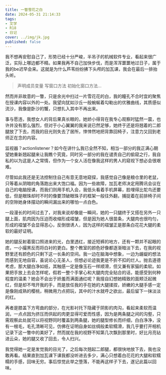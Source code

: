 ```yaml
---
title: 一瞥雪花之白
date: 2024-05-31 21:14:33
tags: 
- 文学
- R18
- 日记
cover: ../img/jk.jpg
published: false
---
```



我不想再安慰自己了，形势已经十分严峻，半吊子的机械软件专业，看起来很广泛，实际上哪边都不精。如果我再不自己加快步伐，而是浑浑噩噩地过日子，属于我的be迟早会来。这就是为什么芦苇纷纷拂下头颅的加瓦课，我会在最后一排抬头听。

<!--more-->

> 声明成员变量 写窗口方法 初始化窗口方法...



然而并非故意的一瞥，只是余光中扫过一片雪花花的白，我的瞳孔不合时宜的聚焦在授课内容以外的一处。我望向犹如沙丘一般蜿蜒着勾勒出的优雅曲线，其质感似流沙，我像是卧沙的蟹，只想扎入其中不再出来。



事与愿违，我想女人的背后果真长眼的，她娇小得背在我专心观察时猛然一震，也许并没有那么强烈，但对于小心翼翼的我来说已然足够，她终于还是将翘着的二郎腿放了下去，而我的目光则失去了居所，悻悻然地把背靠回椅子，注意力又回到老师正在念的内容。



监视器？actionlistener？如今在讲什么我已全然不知，相当一部分的我正满心期望她重新翘起腿来让我瞧个究竟，同时另一部分的我在谴责自己的偷窥之行，我自私的以为这是人之常情，但作为一个女人活在像我这样的男人的窥视下想必会很艰难。



尽管如此我还是无法控制住自己有意无意地窥探，我感觉自己像是粮仓里的老鼠，只等着从阴暗的角落跑出来大饱口福。因为一些故障，加瓦老师决定用腾讯会议在自己的电脑授课，而我们则用手机入会，我低头看着手机屏幕，脸埋得比鸵鸟还要低，但是眼珠却时不时的像要顶破眼珠子的框架一般往外翻，捕捉着在前排椅子间的空隙她身体摆动的瞬间漏出来的哪怕一点白色。



一段漫长的时间过去了，对我来说却像是一瞬间，她的一只腿终于又搭在另外一只腿上面，肌肉因为压迫而收缩形成褶皱，但是因为她人很苗条，大腿肉也很均匀，形成的褶皱不会显得恶心，反倒很诱人，因为这样的褶皱正是那条白花花大腿的柔软的最好证明。

她的腿反射着窗口照进来的光，白里透红，接近短裤的地方，还有一颗并不起眼的痣，一小撮黑反而将白衬的更白。整个教室的颜色好像都逐渐暗淡下去，在我的视野里还有颜色的只剩下这一长条的空间。我一边在脑海中想象，一边为龌龊的想法而感到无地自容，虽说论心无圣人，但想必论迹我更是不折不扣的烂人。抛去道德考虑，那大腿白净如纸，其触感一定是像玉石一样顺滑，但又兼有家猫的柔软。如果把手放上去会怎样呢，假若一整个手掌心和大腿肉完全贴合的话，能感受到何种程度的温柔？她会不会出于娇羞而满面通红呢？我擅自幻想她精致的面颊泛起微红，但是却不甩开我的手，而是放任我的手在她的大腿揉捏，娇嫩的大腿手感一定是像刚成熟的樱桃，稍微用力点把玩，其中的汁水就呼之欲出，最后留下一抹淡淡的红。

再者是膝盖下方弯曲的部分，在光影衬托下隐藏于阴影的肉沟，看起来柔软而温润，一点点因为挤压而供起的肉更显得可爱而性感，因为是两条腿之间的沟壑，只需观察此处就可以将视野同时覆盖到两条腿，她的腿型修长而纤细，白白净净，没有一根毛，毛孔清晰可见，仿佛在证明自身如丝绸般柔软糯滑，我几乎要打开相机记录下这一瞥中的美好了，然而就在我的视野不知第几次飘到那里时，好比月亮钻进云朵，她的腿又收了回去，令人扫兴。



我觉得她一定是发觉我的目光了，之后每次翘起二郎腿，都很快地放下去，我也没敢再看。结果直到加瓦课下课我都没听进去多少，满心只想着白花花的大腿和软糯糯的手感，回味无穷。事后惊觉此举之堕落，不能再这样子下去，遂记此篇以回味。